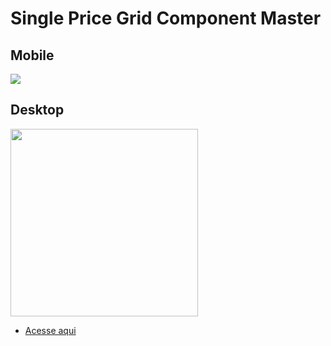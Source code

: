 # Single Price Grid Component Master

## Mobile 

<img src='https://cdn.discordapp.com/attachments/920032936823238658/945776686673326120/unknown.png'>

## Desktop 

<img src='https://cdn.discordapp.com/attachments/920032936823238658/945776737529258014/unknown.png' width='300px'>

- [Acesse aqui](https://eduardohoths.github.io/front-end-mentor/newbie-level/single-price-grid-component-master/)